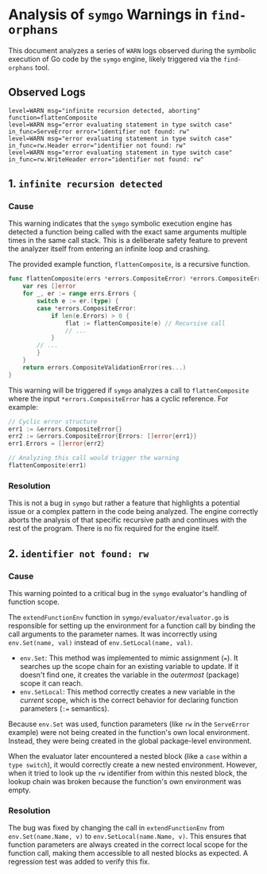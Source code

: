 # Analysis of `symgo` Warnings in `find-orphans`

This document analyzes a series of `WARN` logs observed during the symbolic execution of Go code by the `symgo` engine, likely triggered via the `find-orphans` tool.

## Observed Logs

```
level=WARN msg="infinite recursion detected, aborting" function=flattenComposite
level=WARN msg="error evaluating statement in type switch case" in_func=ServeError error="identifier not found: rw"
level=WARN msg="error evaluating statement in type switch case" in_func=rw.Header error="identifier not found: rw"
level=WARN msg="error evaluating statement in type switch case" in_func=rw.WriteHeader error="identifier not found: rw"
```

## 1. `infinite recursion detected`

### Cause

This warning indicates that the `symgo` symbolic execution engine has detected a function being called with the exact same arguments multiple times in the same call stack. This is a deliberate safety feature to prevent the analyzer itself from entering an infinite loop and crashing.

The provided example function, `flattenComposite`, is a recursive function.

```go
func flattenComposite(errs *errors.CompositeError) *errors.CompositeError {
	var res []error
	for _, er := range errs.Errors {
		switch e := er.(type) {
		case *errors.CompositeError:
			if len(e.Errors) > 0 {
				flat := flattenComposite(e) // Recursive call
				// ...
			}
		// ...
		}
	}
	return errors.CompositeValidationError(res...)
}
```

This warning will be triggered if `symgo` analyzes a call to `flattenComposite` where the input `*errors.CompositeError` has a cyclic reference. For example:

```go
// Cyclic error structure
err1 := &errors.CompositeError{}
err2 := &errors.CompositeError{Errors: []error{err1}}
err1.Errors = []error{err2}

// Analyzing this call would trigger the warning
flattenComposite(err1)
```

### Resolution

This is not a bug in `symgo` but rather a feature that highlights a potential issue or a complex pattern in the code being analyzed. The engine correctly aborts the analysis of that specific recursive path and continues with the rest of the program. There is no fix required for the engine itself.

## 2. `identifier not found: rw`

### Cause

This warning pointed to a critical bug in the `symgo` evaluator's handling of function scope.

The `extendFunctionEnv` function in `symgo/evaluator/evaluator.go` is responsible for setting up the environment for a function call by binding the call arguments to the parameter names. It was incorrectly using `env.Set(name, val)` instead of `env.SetLocal(name, val)`.

- `env.Set`: This method was implemented to mimic assignment (`=`). It searches up the scope chain for an existing variable to update. If it doesn't find one, it creates the variable in the *outermost* (package) scope it can reach.
- `env.SetLocal`: This method correctly creates a new variable in the *current* scope, which is the correct behavior for declaring function parameters (`:=` semantics).

Because `env.Set` was used, function parameters (like `rw` in the `ServeError` example) were not being created in the function's own local environment. Instead, they were being created in the global package-level environment.

When the evaluator later encountered a nested block (like a `case` within a `type switch`), it would correctly create a new nested environment. However, when it tried to look up the `rw` identifier from within this nested block, the lookup chain was broken because the function's own environment was empty.

### Resolution

The bug was fixed by changing the call in `extendFunctionEnv` from `env.Set(name.Name, v)` to `env.SetLocal(name.Name, v)`. This ensures that function parameters are always created in the correct local scope for the function call, making them accessible to all nested blocks as expected. A regression test was added to verify this fix.
